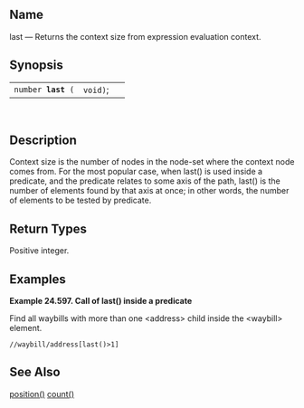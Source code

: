 <div>

<div>

</div>

<div>

## Name

last — Returns the context size from expression evaluation context.

</div>

<div>

## Synopsis

<div>

|                         |          |     |
|-------------------------|----------|-----|
| `number `**`last`**` (` | `void)`; |     |

<div>

 

</div>

</div>

</div>

<div>

## Description

Context size is the number of nodes in the node-set where the context
node comes from. For the most popular case, when last() is used inside a
predicate, and the predicate relates to some axis of the path, last() is
the number of elements found by that axis at once; in other words, the
number of elements to be tested by predicate.

</div>

<div>

## Return Types

Positive integer.

</div>

<div>

## Examples

<div>

**Example 24.597. Call of last() inside a predicate**

<div>

Find all waybills with more than one \<address\> child inside the
\<waybill\> element.

``` screen
//waybill/address[last()>1]
```

</div>

</div>

  

</div>

<div>

## See Also

<a href="xpf_position.html" class="link" title="position">position()</a>
<a href="xpf_count.html" class="link" title="count">count()</a>

</div>

</div>
